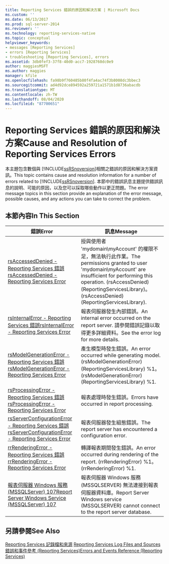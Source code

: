 ```yaml
---
title: Reporting Services 錯誤的原因和解決方案 | Microsoft Docs
ms.custom: ''
ms.date: 06/13/2017
ms.prod: sql-server-2014
ms.reviewer: ''
ms.technology: reporting-services-native
ms.topic: conceptual
helpviewer_keywords:
- messages [Reporting Services]
- errors [Reporting Services]
- troubleshooting [Reporting Services], errors
ms.assetid: 3db0fef3-37f8-40d0-acc7-1928760dc0e9
author: maggiesMSFT
ms.author: maggies
manager: kfile
ms.openlocfilehash: fa98b9f760485b80f4fa4ac74f3b8008dc3bbec3
ms.sourcegitcommit: ad4d92dce894592a259721a1571b1d8736abacdb
ms.translationtype: MT
ms.contentlocale: zh-TW
ms.lasthandoff: 08/04/2020
ms.locfileid: "87700651"
---
```

# <a name="cause-and-resolution-of-reporting-services-errors"></a><span data-ttu-id="4df04-102">Reporting Services 錯誤的原因和解決方案</span><span class="sxs-lookup"><span data-stu-id="4df04-102">Cause and Resolution of Reporting Services Errors</span></span>
  <span data-ttu-id="4df04-103">本主題包含數個與 [!INCLUDE[ssRSnoversion](../../includes/ssrsnoversion-md.md)]相關之錯誤的原因和解決方案資訊。</span><span class="sxs-lookup"><span data-stu-id="4df04-103">This topic contains cause and resolution information for a number of errors related to [!INCLUDE[ssRSnoversion](../../includes/ssrsnoversion-md.md)].</span></span> <span data-ttu-id="4df04-104">本節中的錯誤訊息主題提供錯誤訊息的說明、可能的原因，以及您可以採取哪些動作以更正問題。</span><span class="sxs-lookup"><span data-stu-id="4df04-104">The error message topics in this section provide an explanation of the error message, possible causes, and any actions you can take to correct the problem.</span></span>  
  
## <a name="in-this-section"></a><span data-ttu-id="4df04-105">本節內容</span><span class="sxs-lookup"><span data-stu-id="4df04-105">In This Section</span></span>  
  
|<span data-ttu-id="4df04-106">錯誤</span><span class="sxs-lookup"><span data-stu-id="4df04-106">Error</span></span>|<span data-ttu-id="4df04-107">訊息</span><span class="sxs-lookup"><span data-stu-id="4df04-107">Message</span></span>|  
|-----------|-------------|  
|[<span data-ttu-id="4df04-108">rsAccessedDenied - Reporting Services 錯誤</span><span class="sxs-lookup"><span data-stu-id="4df04-108">rsAccessedDenied - Reporting Services Error</span></span>](rsaccesseddenied-reporting-services-error.md)|<span data-ttu-id="4df04-109">授與使用者 'mydomain\myAccount' 的權限不足，無法執行此作業。</span><span class="sxs-lookup"><span data-stu-id="4df04-109">The permissions granted to user 'mydomain\myAccount' are insufficient for performing this operation.</span></span> <span data-ttu-id="4df04-110">(rsAccessDenied) (ReportingServicesLibrary)。</span><span class="sxs-lookup"><span data-stu-id="4df04-110">(rsAccessDenied) (ReportingServicesLibrary).</span></span>|  
|[<span data-ttu-id="4df04-111">rsInternalError - Reporting Services 錯誤</span><span class="sxs-lookup"><span data-stu-id="4df04-111">rsInternalError - Reporting Services Error</span></span>](rsinternalerror-reporting-services-error.md)|<span data-ttu-id="4df04-112">報表伺服器發生內部錯誤。</span><span class="sxs-lookup"><span data-stu-id="4df04-112">An internal error occurred on the report server.</span></span> <span data-ttu-id="4df04-113">請參閱錯誤記錄以取得更多詳細資料。</span><span class="sxs-lookup"><span data-stu-id="4df04-113">See the error log for more details.</span></span>|  
|[<span data-ttu-id="4df04-114">rsModelGenerationError - Reporting Services 錯誤</span><span class="sxs-lookup"><span data-stu-id="4df04-114">rsModelGenerationError - Reporting Services Error</span></span>](rsmodelgenerationerror-reporting-services-error.md)|<span data-ttu-id="4df04-115">產生模型時發生錯誤。</span><span class="sxs-lookup"><span data-stu-id="4df04-115">An error occurred while generating model.</span></span> <span data-ttu-id="4df04-116">(rsModelGenerationError) (ReportingServicesLibrary) %1。</span><span class="sxs-lookup"><span data-stu-id="4df04-116">(rsModelGenerationError) (ReportingServicesLibrary) %1.</span></span>|  
|[<span data-ttu-id="4df04-117">rsProcessingError - Reporting Services 錯誤</span><span class="sxs-lookup"><span data-stu-id="4df04-117">rsProcessingError - Reporting Services Error</span></span>](rsprocessingerror-reporting-services-error.md)|<span data-ttu-id="4df04-118">報表處理時發生錯誤。</span><span class="sxs-lookup"><span data-stu-id="4df04-118">Errors have occurred in report processing.</span></span>|  
|[<span data-ttu-id="4df04-119">rsServerConfigurationError - Reporting Services 錯誤</span><span class="sxs-lookup"><span data-stu-id="4df04-119">rsServerConfigurationError - Reporting Services Error</span></span>](rsserverconfigurationerror-reporting-services-error.md)|<span data-ttu-id="4df04-120">報表伺服器發生組態錯誤。</span><span class="sxs-lookup"><span data-stu-id="4df04-120">The report server has encountered a configuration error.</span></span>|  
|[<span data-ttu-id="4df04-121">rrRenderingError - Reporting Services 錯誤</span><span class="sxs-lookup"><span data-stu-id="4df04-121">rrRenderingError - Reporting Services Error</span></span>](rrrenderingerror-reporting-services-error.md)|<span data-ttu-id="4df04-122">轉譯報表期間發生錯誤。</span><span class="sxs-lookup"><span data-stu-id="4df04-122">An error occurred during rendering of the report.</span></span> <span data-ttu-id="4df04-123">(rrRenderingError) %1。</span><span class="sxs-lookup"><span data-stu-id="4df04-123">(rrRenderingError) %1.</span></span>|  
|[<span data-ttu-id="4df04-124">報表伺服器 Windows 服務 &#40;MSSQLServer&#41; 107</span><span class="sxs-lookup"><span data-stu-id="4df04-124">Report Server Windows Service &#40;MSSQLServer&#41; 107</span></span>](../../relational-databases/errors-events/mssqlserver-107-database-engine-error.md)|<span data-ttu-id="4df04-125">報表伺服器 Windows 服務 (MSSQLSERVER) 無法連接到報表伺服器資料庫。</span><span class="sxs-lookup"><span data-stu-id="4df04-125">Report Server Windows service (MSSQLSERVER) cannot connect to the report server database.</span></span>|  
  
## <a name="see-also"></a><span data-ttu-id="4df04-126">另請參閱</span><span class="sxs-lookup"><span data-stu-id="4df04-126">See Also</span></span>  
 <span data-ttu-id="4df04-127">[Reporting Services 記錄檔和來源](../report-server/reporting-services-log-files-and-sources.md) </span><span class="sxs-lookup"><span data-stu-id="4df04-127">[Reporting Services Log Files and Sources](../report-server/reporting-services-log-files-and-sources.md) </span></span>  
 [<span data-ttu-id="4df04-128">錯誤和事件參考 &#40;Reporting Services&#41;</span><span class="sxs-lookup"><span data-stu-id="4df04-128">Errors and Events Reference &#40;Reporting Services&#41;</span></span>](errors-and-events-reference-reporting-services.md)  
  
  
